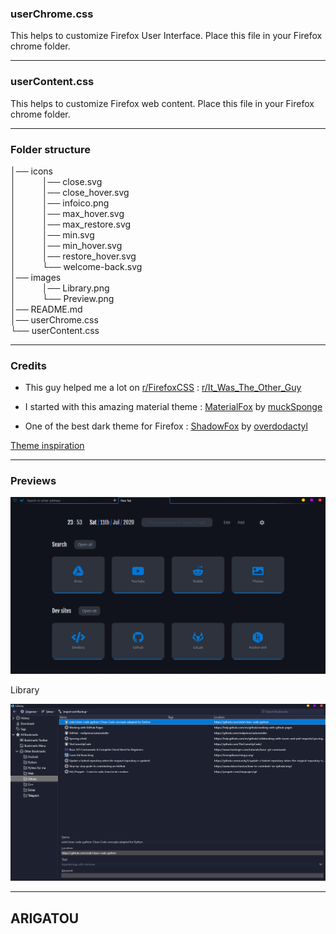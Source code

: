 ### userChrome.css
This helps to customize Firefox User Interface. Place this file in your Firefox chrome folder.
___
### userContent.css
This helps to customize Firefox web content. Place this file in your Firefox chrome folder.
___
### Folder structure
│── icons<br>│   │── close.svg<br>│   │── close_hover.svg<br>│   │── infoico.png<br>│   │── max_hover.svg<br>│   │── max_restore.svg<br>│   │── min.svg<br>│   │── min_hover.svg<br>│   │── restore_hover.svg<br>│   └── welcome-back.svg<br>│── images<br>│   │── Library.png<br>│   └── Preview.png<br>│── README.md<br>│── userChrome.css<br>└── userContent.css<br>

___
### Credits
- This guy helped me a lot on [r/FirefoxCSS](https://www.reddit.com/r/FirefoxCSS/) : [r/It_Was_The_Other_Guy](https://www.reddit.com/user/It_Was_The_Other_Guy)

- I started with this amazing material theme : [MaterialFox](https://github.com/muckSponge/MaterialFox) by [muckSponge](https://github.com/muckSponge)

- One of the best dark theme for Firefox : [ShadowFox](https://overdodactyl.github.io/ShadowFox) by [overdodactyl](https://github.com/overdodactyl)

[Theme inspiration](https://www.reddit.com/r/FirefoxCSS/comments/ci7i69/another_oneline_theme/)
___
### Previews
<img src="./images/Preview.png" width="750">

Library

<img src="./images/Library.png" width="750">

___
## ARIGATOU
